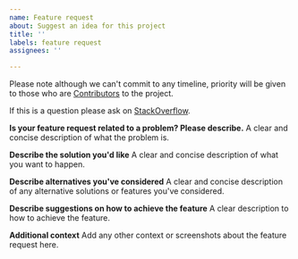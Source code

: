 ```yaml
---
name: Feature request
about: Suggest an idea for this project
title: ''
labels: feature request
assignees: ''

---
```


Please note although we can't commit to any timeline, priority will be given to those who are [Contributors](https://reactiveui.net/contribute/ ) to the project.

If this is a question please ask on [StackOverflow](https://stackoverflow.com/).

**Is your feature request related to a problem? Please describe.**
A clear and concise description of what the problem is.

**Describe the solution you'd like**
A clear and concise description of what you want to happen.

**Describe alternatives you've considered**
A clear and concise description of any alternative solutions or features you've considered.

**Describe suggestions on how to achieve the feature**
A clear description to how to achieve the feature.

**Additional context**
Add any other context or screenshots about the feature request here.
